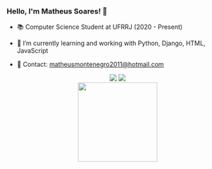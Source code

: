 ### Hello, I'm Matheus Soares! 👋

- 📚 Computer Science Student at UFRRJ (2020 - Present)

- 🌱 I’m currently learning and working with Python, Django, HTML, JavaScript
- 📩 Contact: matheusmontenegro2011@hotmail.com

<div align="center">
<a href="https://twitter.com/Snowlif" target="_blank"><img src="https://img.shields.io/badge/Twitter-%231DA1F2.svg?style=for-the-badge&logo=Twitter&logoColor=white" target="_blank"></a>
<a href="https://www.linkedin.com/in/matheus-soares-06a5a2228/" target="_blank"><img src="https://img.shields.io/badge/-LinkedIn-%230077B5?style=for-the-badge&logo=linkedin&logoColor=white" target="_blank"></a>
</div>

<div align="center">
  <a href="https://github.com/matheusmnsoares">
  <img height="180em" src="https://github-readme-stats.vercel.app/api/top-langs/?username=matheusmnsoares&layout=compact&langs_count=8&theme=dracula&include_all_commits=true&count_private=true&custom_title=My%20Projects"/>
</div>
